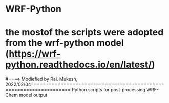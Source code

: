 # WRF-Python
# the mostof the scripts were adopted from the wrf-python model (https://wrf-python.readthedocs.io/en/latest/)
#====> Modiefied by Rai. Mukesh, 2022/02/04===================================================================
Python scripts for post-processing WRF-Chem model output
